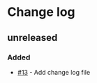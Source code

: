 # Change log

## unreleased

### Added
* [#13](https://github.com/chaksaray/readdee-front/issues/13) - Add change log file

